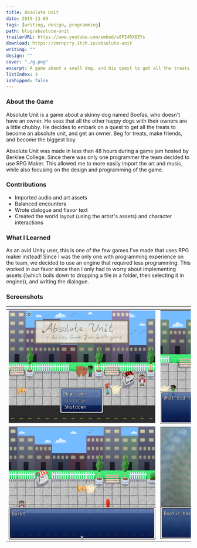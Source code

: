```yaml
---
title: Absolute Unit
date: 2019-13-09
tags: [writing, design, programming]
path: blog/absolute-unit
trailerURL: https://www.youtube.com/embed/e8FI4RX8EYs
download: https://cmrnprry.itch.io/absolute-unit
writing: ""
design: ""
cover: "./g.png"
excerpt: A game about a small dog, and his quest to get all the treats
listIndex: 3
isShipped: false
---
```


### About the Game

Absolute Unit is a game about a skinny dog named Boofas, who doesn't have an owner. He sees that all the other happy dogs with their owners are a little chubby. He decides to embark on a quest to get all the treats to become an absolute unit, and get an owner. Beg for treats, make friends, and become the biggest boy.

Absolute Unit was made in less than 48 hours during a game jam hosted by Berklee College. Since there was only one programmer the team decided to use RPG Maker. This allowed me to more easily import the art and music, while also focusing on the design and programming of the game.

### Contributions

- Imported audio and art assets
- Balanced encounters
- Wrote dialogue and flavor text
- Created the world layout (using the artist's assets) and character interactions

### What I Learned

As an avid Unity user, this is one of the few games I've made that uses RPG maker instead! Since I was the only one with programming experience on the team, we decided to use an engine that required less programming. This worked in our favor since then I only had to worry about implementing assets ((which boils down to dropping a file in a folder, then selecting it in engine)), and writing the dialogue.

### Screenshots

| <div style="width:400px" ></div>     | <div style="width:400px" ></div>    |
| ------------------------------------ | ----------------------------------- |
| ![](./Images/au_screencap_one.png)   | ![](./Images/au_screencap_two.png)  |
| ![](./Images/au_screencap_three.png) | ![](./Images/au_screencap_four.png) |
